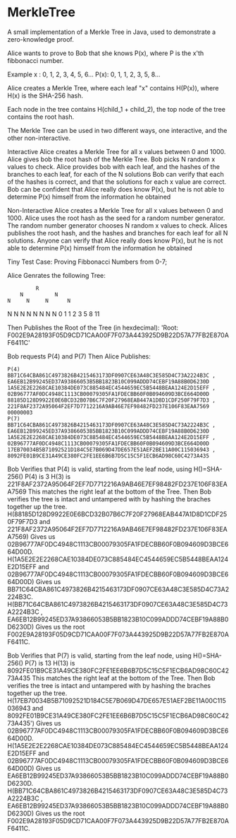 # MerkleTree

A small implementation of a Merkle Tree in Java, used to demonstrate a zero-knowledge proof.

Alice wants to prove to Bob that she knows P(x), where P is the x'th fibbonacci number.

Example
 x  : 0, 1, 2, 3, 4, 5, 6...
P(x): 0, 1, 1, 2, 3, 5, 8... 

Alice creates a Merkle Tree, where each leaf "x" contains H(P(x)), where H(x) is the SHA-256 hash.

Each node in the tree contains H(child_1 + child_2), the top node of the tree contains the root hash. 

The Merkle Tree can be used in two different ways, one interactive, and the other non-interactive.

Interactive
Alice creates a Merkle Tree for all x values between 0 and 1000.
Alice gives bob the root hash of the Merkle Tree.
Bob picks N random x values to check.
Alice provides bob with each leaf, and the hashes of the branches to each leaf, for each of the N solutions
Bob can verify that each of the hashes is correct, and that the solutions for each x value are correct. 
Bob can be confident that Alice really does know P(x), but he is not able to determine P(x) himself from the information he obtained

Non-Interactive
Alice creates a Merkle Tree for all x values between 0 and 1000.
Alice uses the root hash as the seed for a random number generator.
The random number generator chooses N random x values to check.
Alices publishes the root hash, and the hashes and branches for each leaf for all N solutions.
Anyone can verify that Alice really does know P(x), but he is not able to determine P(x) himself from the information he obtained

Tiny Test Case:
Proving Fibbonacci Numbers from 0-7;

Alice Genrates the following Tree:
  
             R
        N          N
    N     N     N      N
  N   N  N  N  N  N  N  N
  0   1  1  2  3  5  8  11
  
Then Publishes the Root of the Tree (in hexdecimal):
'Root: F002E9A28193F05D9CD71CAA00F7F073A443925D9B22D57A77FB2E870AF6411C'

Bob requests P(4) and P(7) Then Alice Publishes:

~~~
P(4)
BB71C64CBA861C4973826B4215463173DF0907CE63A48C3E585D4C73A2224B3C , EA6EB12B99245ED37A93866053B5BB1823B10C099ADDD74CEBF19A88B0D6230D
1A5E2E2E2268CAE10384DE073C885484EC4544659EC5B5448BEAA124E2D15EFF , 02B96777AF0DC4948C1113CB00079305FA1FDECBB60F0B094609D3BCE664D00D
88185D128D9922E0E6BCD32B07B6C7F20F27968EAB447A1D8D1CDF250F79F7D3 , 221F8AF2372A95064F2EF7D7712216A9AB46E7EF98482FD237E106F83EAA7569
00000003
P(7)
BB71C64CBA861C4973826B4215463173DF0907CE63A48C3E585D4C73A2224B3C , EA6EB12B99245ED37A93866053B5BB1823B10C099ADDD74CEBF19A88B0D6230D
1A5E2E2E2268CAE10384DE073C885484EC4544659EC5B5448BEAA124E2D15EFF , 02B96777AF0DC4948C1113CB00079305FA1FDECBB60F0B094609D3BCE664D00D
17EB70034B5B71092521D184C5E7B069D47DE657E51AEF2BE11A00C115036943 , 8092FE01B9CE31A49CE380FC2FE1EE6B6B7D5C15C5F1ECB6AD98C60C4273A435
~~~

Bob Verifies that P(4) is valid, starting from the leaf node, using H()=SHA-256()
P(4) is 3
H(3) is 221F8AF2372A95064F2EF7D7712216A9AB46E7EF98482FD237E106F83EAA7569 
This matches the right leaf at the bottom of the Tree. Then Bob verifies the tree is intact and untampered with by hashing the braches together up the tree.
H(88185D128D9922E0E6BCD32B07B6C7F20F27968EAB447A1D8D1CDF250F79F7D3 and 221F8AF2372A95064F2EF7D7712216A9AB46E7EF98482FD237E106F83EAA7569) 
Gives us 02B96777AF0DC4948C1113CB00079305FA1FDECBB60F0B094609D3BCE664D00D. 
H(1A5E2E2E2268CAE10384DE073C885484EC4544659EC5B5448BEAA124E2D15EFF and 02B96777AF0DC4948C1113CB00079305FA1FDECBB60F0B094609D3BCE664D00D) 
Gives us BB71C64CBA861C4973826B4215463173DF0907CE63A48C3E585D4C73A2224B3C.
H(BB71C64CBA861C4973826B4215463173DF0907CE63A48C3E585D4C73A2224B3C , EA6EB12B99245ED37A93866053B5BB1823B10C099ADDD74CEBF19A88B0D6230D) 
Gives us the root F002E9A28193F05D9CD71CAA00F7F073A443925D9B22D57A77FB2E870AF6411C.

Bob Verifies that P(7) is valid, starting from the leaf node, using H()=SHA-256()
P(7) is 13
H(13) is 8092FE01B9CE31A49CE380FC2FE1EE6B6B7D5C15C5F1ECB6AD98C60C4273A435 
This matches the right leaf at the bottom of the Tree. Then Bob verifies the tree is intact and untampered with by hashing the braches together up the tree.
H(17EB70034B5B71092521D184C5E7B069D47DE657E51AEF2BE11A00C115036943 and 8092FE01B9CE31A49CE380FC2FE1EE6B6B7D5C15C5F1ECB6AD98C60C4273A435') 
Gives us 02B96777AF0DC4948C1113CB00079305FA1FDECBB60F0B094609D3BCE664D00D. 
H(1A5E2E2E2268CAE10384DE073C885484EC4544659EC5B5448BEAA124E2D15EFF and 02B96777AF0DC4948C1113CB00079305FA1FDECBB60F0B094609D3BCE664D00D) 
Gives us EA6EB12B99245ED37A93866053B5BB1823B10C099ADDD74CEBF19A88B0D6230D.
H(BB71C64CBA861C4973826B4215463173DF0907CE63A48C3E585D4C73A2224B3C , EA6EB12B99245ED37A93866053B5BB1823B10C099ADDD74CEBF19A88B0D6230D) 
Gives us the root F002E9A28193F05D9CD71CAA00F7F073A443925D9B22D57A77FB2E870AF6411C.







